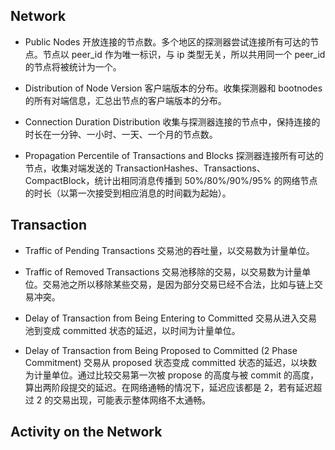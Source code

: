 ## Network

* Public Nodes
  开放连接的节点数。多个地区的探测器尝试连接所有可达的节点。节点以 peer_id 作为唯一标识，与 ip 类型无关，所以共用同一个 peer_id 的节点将被统计为一个。

* Distribution of Node Version
  客户端版本的分布。收集探测器和 bootnodes 的所有对端信息，汇总出节点的客户端版本的分布。

* Connection Duration Distribution
  收集与探测器连接的节点中，保持连接的时长在一分钟、一小时、一天、一个月的节点数。

* Propagation Percentile of Transactions and Blocks
  探测器连接所有可达的节点，收集对端发送的 TransactionHashes、Transactions、CompactBlock，统计出相同消息传播到 50%/80%/90%/95% 的网络节点的时长（以第一次接受到相应消息的时间戳为起始）。

## Transaction

* Traffic of Pending Transactions
  交易池的吞吐量，以交易数为计量单位。

* Traffic of Removed Transactions
  交易池移除的交易，以交易数为计量单位。交易池之所以移除某些交易，是因为部分交易已经不合法，比如与链上交易冲突。

* Delay of Transaction from Being Entering to Committed
  交易从进入交易池到变成 committed 状态的延迟，以时间为计量单位。

* Delay of Transaction from Being Proposed to Committed (2 Phase Commitment)
  交易从 proposed 状态变成 committed 状态的延迟，以块数为计量单位。通过比较交易第一次被 propose 的高度与被 commit 的高度，算出两阶段提交的延迟。在网络通畅的情况下，延迟应该都是 2，若有延迟超过 2 的交易出现，可能表示整体网络不太通畅。

## Activity on the Network
